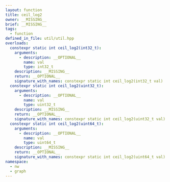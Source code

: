 ```yaml
---
layout: function
title: ceil_log2
owner: __MISSING__
brief: __MISSING__
tags:
  - function
defined_in_file: util/util.hpp
overloads:
  constexpr static int ceil_log2(int32_t):
    arguments:
      - description: __OPTIONAL__
        name: val
        type: int32_t
    description: __MISSING__
    return: __OPTIONAL__
    signature_with_names: constexpr static int ceil_log2(int32_t val)
  constexpr static int ceil_log2(uint32_t):
    arguments:
      - description: __OPTIONAL__
        name: val
        type: uint32_t
    description: __MISSING__
    return: __OPTIONAL__
    signature_with_names: constexpr static int ceil_log2(uint32_t val)
  constexpr static int ceil_log2(uint64_t):
    arguments:
      - description: __OPTIONAL__
        name: val
        type: uint64_t
    description: __MISSING__
    return: __OPTIONAL__
    signature_with_names: constexpr static int ceil_log2(uint64_t val)
namespace:
  - nw
  - graph
---
```

